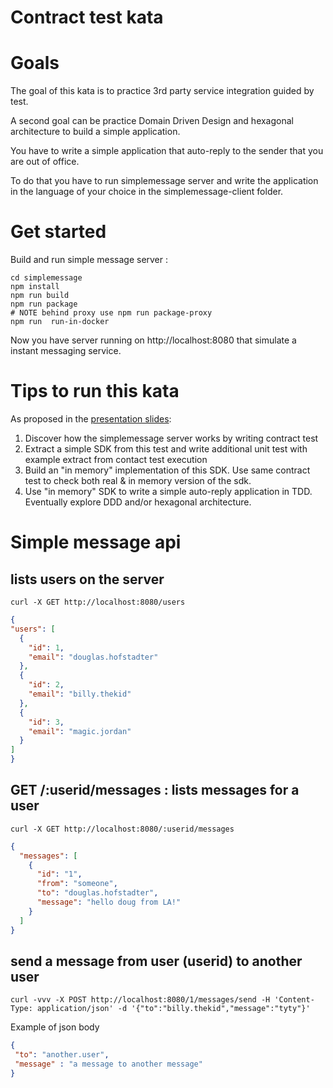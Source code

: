 Contract test kata
===================

# Goals

The goal of this kata is to practice 3rd party service integration guided by test.

A second goal can be practice Domain Driven Design and hexagonal architecture to build a simple application. 

You have to write a simple application that auto-reply to the sender that you are out of office.

To do that you have to run simplemessage server and write the application in the language of your choice in the simplemessage-client folder.

# Get started

Build and run simple message server :

```shell
cd simplemessage
npm install
npm run build
npm run package 
# NOTE behind proxy use npm run package-proxy
npm run  run-in-docker
```

Now you have server running on http://localhost:8080 that simulate a instant messaging service.

# Tips to run this kata
As proposed in the [presentation slides](./doc/IntegrationThirdParty.key):
1. Discover how the simplemessage server works by writing contract test
2. Extract a simple SDK from this test and write additional unit test with example extract from contact test execution
3. Build an "in memory" implementation of this SDK. Use same contract test to check both real & in memory version of the sdk.   
4. Use "in memory" SDK to write a simple auto-reply application in TDD. Eventually explore DDD and/or hexagonal architecture.

# Simple message api

## lists users on the server

```shell
curl -X GET http://localhost:8080/users
```
```json
{
"users": [
  {
    "id": 1,
    "email": "douglas.hofstadter"
  },
  {
    "id": 2,
    "email": "billy.thekid"
  },
  {
    "id": 3,
    "email": "magic.jordan"
  }
]
}
```

## GET /:userid/messages : lists messages for a user
```shell
curl -X GET http://localhost:8080/:userid/messages
```
```json
{
  "messages": [
    {
      "id": "1",
      "from": "someone",
      "to": "douglas.hofstadter",
      "message": "hello doug from LA!"
    }
  ]
}
```

## send a message from user (userid) to another user
```shell
curl -vvv -X POST http://localhost:8080/1/messages/send -H 'Content-Type: application/json' -d '{"to":"billy.thekid","message":"tyty"}'
```
Example of json body
```json
{
 "to": "another.user",
 "message" : "a message to another message"
}
```


